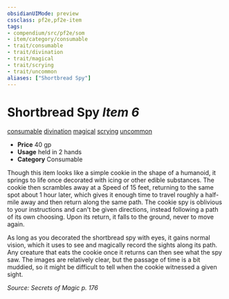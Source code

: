```yaml
---
obsidianUIMode: preview
cssclass: pf2e,pf2e-item
tags:
- compendium/src/pf2e/som
- item/category/consumable
- trait/consumable
- trait/divination
- trait/magical
- trait/scrying
- trait/uncommon
aliases: ["Shortbread Spy"]
---
```

# Shortbread Spy *Item 6*  
[consumable](../../../Rules/traits/consumable.md)  [divination](../../../Rules/traits/divination.md)  [magical](../../../Rules/traits/magical.md)  [scrying](../../../Rules/traits/scrying.md)  [uncommon](../../../Rules/traits/uncommon.md)  

- **Price** 40 gp
- **Usage** held in 2 hands
- **Category** Consumable

Though this item looks like a simple cookie in the shape of a humanoid, it springs to life once decorated with icing or other edible substances. The cookie then scrambles away at a Speed of 15 feet, returning to the same spot about 1 hour later, which gives it enough time to travel roughly a half-mile away and then return along the same path. The cookie spy is oblivious to your instructions and can't be given directions, instead following a path of its own choosing. Upon its return, it falls to the ground, never to move again.

As long as you decorated the shortbread spy with eyes, it gains normal vision, which it uses to see and magically record the sights along its path. Any creature that eats the cookie once it returns can then see what the spy saw. The images are relatively clear, but the passage of time is a bit muddied, so it might be difficult to tell when the cookie witnessed a given sight.

*Source: Secrets of Magic p. 176*
